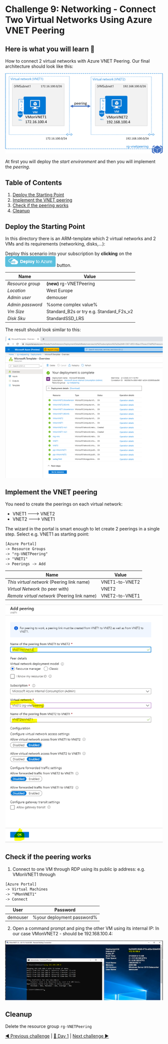 # Challenge 9: Networking - Connect Two Virtual Networks Using Azure VNET Peering

## Here is what you will learn 🎯

How to connect 2 virtual networks with Azure VNET Peering. Our final architecture should look like this:

![Final architecture](./images/vnetpeeringarchitecture.png)  

At first you will deploy the _start environment_ and then you will implement the _peering_.

## Table of Contents

1. [Deploy the Starting Point](#deploy-the-starting-point)
2. [Implement the VNET peering](#implement-the-vnet-peering)
3. [Check if the peering works](#check-if-the-peering-works)
4. [Cleanup](#cleanup)

## Deploy the Starting Point

In this directory there is an ARM-template which 2 virtual networks and 2 VMs and its requirements (networking, disks,...):  

Deploy this scenario into your subscription by **clicking** on the  
<a href="https://portal.azure.com/#create/Microsoft.Template/uri/https%3A%2F%2Fraw.githubusercontent.com%2Fazuredevcollege%2Ftrainingdays%2Fmaster%2Fday1%2Fchallenge-09%2Fchallengestart%2Fchallengestart.json"><img src="./challengestart/deploytoazure.png"/></a> button.

| Name | Value |
|---|---|
| _Resource group_  |  **(new)** rg-VNETPeering |
| _Location_  |  West Europe |
| _Admin user_  |  demouser |
| _Admin password_  |  %some complex value% |
| _Vm Size_  |  Standard_B2s  or try e.g. Standard_F2s_v2|
| _Disk Sku_  |  StandardSSD_LRS |  
  
The result should look similar to this:

![Deployment result](./images/armdeploymentresult.png)  

## Implement the VNET peering

You need to create the peerings on each virtual network:  

- VNET1 ---> VNET2
- VNET2 ---> VNET1  

The wizard in the portal is smart enough to let create 2 peerings in a single step. Select e.g. VNET1 as starting point:

```
[Azure Portal] 
-> Resource Groups 
-> "rg-VNETPeering" 
-> "VNET1" 
-> Peerings -> Add
```  

| Name | Value |
|---|---|
| _This virtual network_ (Peering link name)|  VNET1-to-VNET2 |
| _Virtual Network_ (to peer with) | VNET2 |
| _Remote virtual network_  (Peering link name)  | VNET2-to-VNET1 |

![VNET Peering settings](./images/vnetpeeringsettings.png)
  
## Check if the peering works

1. Connect to one VM through RDP using its public ip address: e.g. VMonVNET1 through

  ```
  [Azure Portal] 
  -> Virtual Machines 
  -> "VMonVNET1" 
  -> Connect
  ```

  | User | Password |
  |---|---|
  | demouser | %your deployment password% |
  
2. Open a command prompt and ping the other VM using its internal IP: In our case VMonVNET2 - should be 192.168.100.4:
  
  ![VNET Peering ping test](./images/vnetpeeringtest.png)

## Cleanup

Delete the resource group `rg-VNETPeering`

[◀ Previous challenge](../challenge-08/README.md) | [🔼 Day 1](../README.md) | [Next challenge ▶](../challenge-10/README.md)
